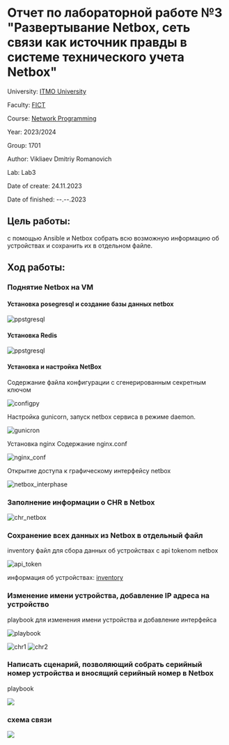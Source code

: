 # Отчет по лабораторной работе №3 "Развертывание Netbox, сеть связи как источник правды в системе технического учета Netbox"
University: [ITMO University](https://itmo.ru/ru/)

Faculty: [FICT](https://fict.itmo.ru)

Course: [Network Programming](https://itmo-ict-faculty.github.io/network-programming/)

Year: 2023/2024

Group: 1701

Author: Vikliaev Dmitriy Romanovich

Lab: Lab3

Date of create: 24.11.2023

Date of finished: --.--.2023

## Цель работы: 
с помощью Ansible и Netbox собрать всю возможную информацию об устройствах и сохранить их в отдельном файле.

## Ход работы:

### Поднятие Netbox на VM

#### Установка posegresql и создание базы данных netbox

![ppstgresql](https://github.com/DimaAnime/2023_2024-network_programming-1701-vikhliaev_d_r/blob/main/lab3/postgresql.png)


#### Установка Redis

![ppstgresql](https://github.com/DimaAnime/2023_2024-network_programming-1701-vikhliaev_d_r/blob/main/lab3/redis.png)


#### Установка и настройка NetBox

Содержание файла конфигурации с сгенерированным секретным ключом 

![configpy](https://github.com/DimaAnime/2023_2024-network_programming-1701-vikhliaev_d_r/blob/main/lab3/configpy.PNG)


Настройка gunicorn, запуск netbox сервиса в режиме daemon.

![gunicron](https://github.com/DimaAnime/2023_2024-network_programming-1701-vikhliaev_d_r/blob/main/lab3/gunicron.jpg)


Установка nginx
Содержание nginx.conf

![nginx_conf](https://github.com/DimaAnime/2023_2024-network_programming-1701-vikhliaev_d_r/blob/main/lab3/nginx_conf.PNG)

Открытие доступа к графическому интерфейсу netbox

![netbox_interphase](https://github.com/DimaAnime/2023_2024-network_programming-1701-vikhliaev_d_r/blob/main/lab3/netbox_interphase.png)


### Заполнение информации о CHR в Netbox

![chr_netbox](https://github.com/DimaAnime/2023_2024-network_programming-1701-vikhliaev_d_r/blob/main/lab3/chr_netbox.png)

###  Сохранение всех данных из Netbox в отдельный файл

inventory файл для сбора данных об устройствах с api tokenom netbox

![api_token](https://github.com/DimaAnime/2023_2024-network_programming-1701-vikhliaev_d_r/blob/main/lab3/api_token.PNG)

информация об устройствах: [inventory](https://github.com/DimaAnime/2023_2024-network_programming-1701-vikhliaev_d_r/blob/main/lab3/inventory.yml)

### Изменение имени устройства, добавление IP адреса на устройство

playbook для изменения имени устройства и добавление интерфейса

![playbook](https://github.com/DimaAnime/2023_2024-network_programming-1701-vikhliaev_d_r/blob/main/lab3/playbook.PNG)

![chr1](https://github.com/DimaAnime/2023_2024-network_programming-1701-vikhliaev_d_r/blob/main/lab3/chr1.PNG)
![chr2](https://github.com/DimaAnime/2023_2024-network_programming-1701-vikhliaev_d_r/blob/main/lab3/chr2.PNG)

### Написать сценарий, позволяющий собрать серийный номер устройства и вносящий серийный номер в Netbox

playbook

![](https://github.com/DimaAnime/2023_2024-network_programming-1701-vikhliaev_d_r/blob/main/lab3/serial_number_playbook.PNG)


### схема связи

![](https://github.com/DimaAnime/2023_2024-network_programming-1701-vikhliaev_d_r/blob/main/lab3/shame.drawio.png)



